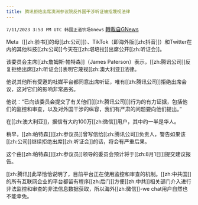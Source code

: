 ```yaml
---
title: 腾讯拒绝出席澳洲参议院反外国干涉听证被指蔑视法律
---
```

`7/11/2023 3:53 PM UTC 韩国正道农场Gnews` [轉載自GNews](https://gnews.org/articles/1452257)

  

Meta（[[zh:脸书]]的母[[zh:公司]]）、TikTok（即海外版[[zh:抖音]]）和Twitter在内的其他科技[[zh:公司]]今天在[[zh:堪培拉]]出席公开[[zh:听证会]]。

该委员会主席[[zh:詹姆斯·帕特森]]（James Paterson）表示，[[zh:腾讯公司]]反复拒绝出席[[zh:听证会]]表明它蔑视[[zh:澳大利亚]]法律。

他说其他所有受邀的社媒平台都同意出席听证，唯有[[zh:腾讯公司]]拒绝出席会议，这对它们的影响非常恶劣。 

他说：“已向该委员会提交了有关他们\[[[zh:腾讯公司]]\]行为的有力证据，包括他们的监控和审查，以及对外国干涉的纵容，我们有严肃的问题要向他们提出。”

在[[zh:澳大利亚]]，据信有大约100万[[zh:微信]]用户，其中约一半是华人。

稍早，[[zh:帕特森]][[zh:参议员]]曾写信给[[zh:腾讯公司]]负责人，警告如果该[[zh:公司]]继续拒绝出席[[zh:听证会]]的话，将会有严重后果。

这个由[[zh:帕特森]][[zh:参议员]]领导的委员会预计将于[[zh:8月1日]]提交建议报告。

  

[[zh:腾讯]]此举恰恰说明了，目前平台正在使用监控和审查的机制。[[zh:中共国]]的所有互联网企业的平台都留有程序[[zh:后门]]方便[[zh:中共]]相关部门介入进行非法监控和审查的非法信息数据获取，所以海外[[zh:微信]]-we chat用户自然也不能幸免。
